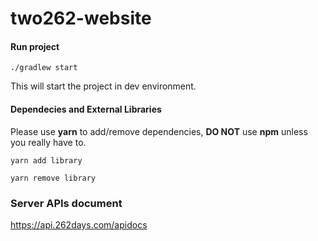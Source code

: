 # two262-website

#### Run project

`./gradlew start`

This will start the project in dev environment.

#### Dependecies and External Libraries

Please use **yarn** to add/remove dependencies, **DO NOT** use **npm** unless you really have to.
 
`yarn add library`

`yarn remove library`


### Server APIs document

<a href="https://api.262days.com/apidocs" target="_blank">https://api.262days.com/apidocs</a>

